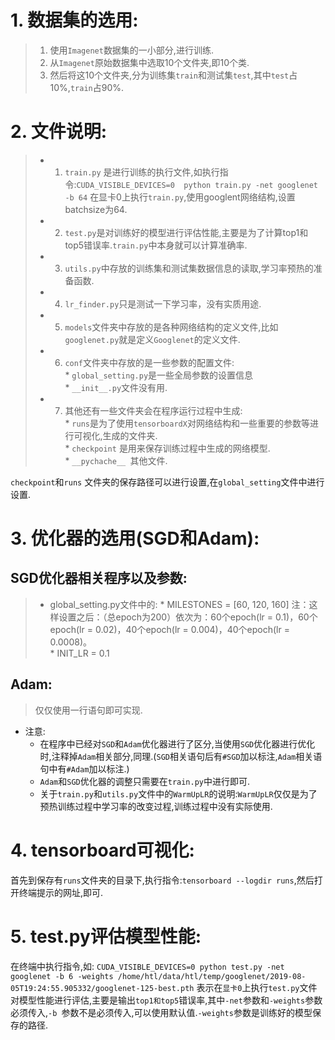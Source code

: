 # 1. 数据集的选用:  
> 1. 使用`Imagenet`数据集的一小部分,进行训练.  
> 2. 从`Imagenet`原始数据集中选取10个文件夹,即10个类.  
> 3. 然后将这10个文件夹,分为训练集`train`和测试集`test`,其中`test`占10%,`train`占90%.  

# 2. 文件说明:
> * 1. `train.py` 是进行训练的执行文件,如执行指令:`CUDA_VISIBLE_DEVICES=0  python train.py -net googlenet -b 64` 在显卡0上执行`train.py`,使用googlent网络结构,设置batchsize为64.  
> * 2. `test.py`是对训练好的模型进行评估性能,主要是为了计算top1和top5错误率.`train.py`中本身就可以计算准确率.  
> * 3. `utils.py`中存放的训练集和测试集数据信息的读取,学习率预热的准备函数.  
>* 4. `lr_finder.py`只是测试一下学习率，没有实质用途.  
> * 5. `models`文件夹中存放的是各种网络结构的定义文件,比如`googlenet.py`就是定义`Googlenet`的定义文件.  
> * 6. `conf`文件夹中存放的是一些参数的配置文件:  
	*  `global_setting.py`是一些全局参数的设置信息  
	*  `__init__.py`文件没有用.  
> * 7. 其他还有一些文件夹会在程序运行过程中生成:  
	*  `runs`是为了使用`tensorboardX`对网络结构和一些重要的参数等进行可视化,生成的文件夹.  
	*  `checkpoint` 是用来保存训练过程中生成的网络模型.  
	*  `__pychache__ `其他文件.  
  
`checkpoint`和`runs` 文件夹的保存路径可以进行设置,在`global_setting`文件中进行设置.
  
# 3. 优化器的选用(SGD和Adam):  
## SGD优化器相关程序以及参数:
> * global_setting.py文件中的:
	* MILESTONES = [60, 120, 160]  注：这样设置之后：（总epoch为200）依次为：60个epoch(lr = 0.1)，60个epoch(lr = 0.02)，40个epoch(lr = 0.004)，40个epoch(lr = 0.0008)。  
	* INIT_LR = 0.1  
## Adam:
> 仅仅使用一行语句即可实现.  
  
* 注意: 
	* 在程序中已经对`SGD`和`Adam`优化器进行了区分,当使用`SGD`优化器进行优化时,注释掉`Adam`相关部分,同理.(`SGD`相关语句后有`#SGD`加以标注,`Adam`相关语句中有`#Adam`加以标注.)  
	* `Adam`和`SGD`优化器的调整只需要在`train.py`中进行即可.  
	* 关于`train.py`和`utils.py`文件中的`WarmUpLR`的说明:`WarmUpLR`仅仅是为了预热训练过程中学习率的改变过程,训练过程中没有实际使用.  
	
# 4. tensorboard可视化:  
首先到保存有`runs`文件夹的目录下,执行指令:`tensorboard --logdir runs`,然后打开终端提示的网址,即可.  

# 5. test.py评估模型性能:  
在终端中执行指令,如:
`CUDA_VISIBLE_DEVICES=0 python test.py -net googlenet -b 6 -weights /home/htl/data/htl/temp/googlenet/2019-08-05T19:24:55.905332/googlenet-125-best.pth`
表示在`显卡0`上执行`test.py`文件对模型性能进行评估,主要是输出`top1和top5`错误率,其中`-net`参数和`-weights`参数必须传入,`-b `参数不是必须传入,可以使用默认值.`-weights`参数是训练好的模型保存的路径.  
























